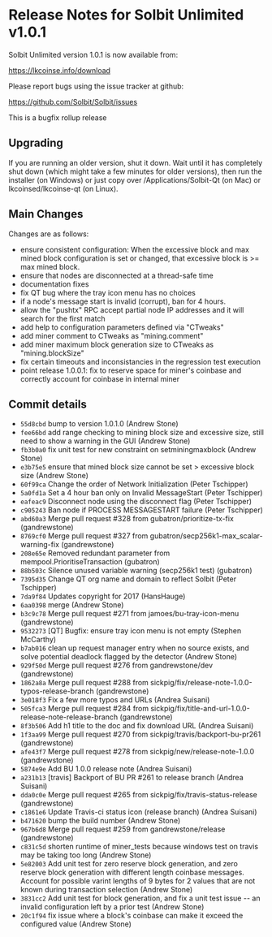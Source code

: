 Release Notes for Solbit Unlimited v1.0.1
==========================================

Solbit Unlimited version 1.0.1 is now available from:

  <https://lkcoinse.info/download>

Please report bugs using the issue tracker at github:

  <https://github.com/Solbit/Solbit/issues>

This is a bugfix rollup release

Upgrading
---------

If you are running an older version, shut it down. Wait until it has completely
shut down (which might take a few minutes for older versions), then run the
installer (on Windows) or just copy over /Applications/Solbit-Qt (on Mac) or
lkcoinsed/lkcoinse-qt (on Linux).

Main Changes
------------

Changes are as follows:

- ensure consistent configuration: When the excessive block and max mined block configuration is set or changed, that excessive block is >= max mined block.
- ensure that nodes are disconnected at a thread-safe time
- documentation fixes
- fix QT bug where the tray icon menu has no choices
- if a node's message start is invalid (corrupt), ban for 4 hours.
- allow the "pushtx" RPC accept partial node IP addresses and it will search for the first match
- add help to configuration parameters defined via "CTweaks"
- add miner comment to CTweaks as "mining.comment"
- add miner maximum block generation size to CTweaks as "mining.blockSize"
- fix certain timeouts and inconsistancies in the regression test execution
- point release 1.0.0.1: fix to reserve space for miner's coinbase and correctly account for coinbase in internal miner

Commit details
--------------

- `55d8cbd` bump to version 1.0.1.0 (Andrew Stone)
- `fee66bd` add range checking to mining block size and excessive size, still need to show a warning in the GUI (Andrew Stone)
- `fb3b0a0` fix unit test for new constraint on setminingmaxblock (Andrew Stone)
- `e3b75e5` ensure that mined block size cannot be set > excessive block size (Andrew Stone)
- `60f99ca` Change the order of Network Initialization (Peter Tschipper)
- `5a0fd1a` Set a 4 hour ban only on Invalid MessageStart (Peter Tschipper)
- `eafeac9` Disconnect node using the disconnect flag (Peter Tschipper)
- `c905243` Ban node if PROCESS MESSAGESTART failure (Peter Tschipper)
- `abd60a3` Merge pull request #328 from gubatron/prioritize-tx-fix (gandrewstone)
- `8769cf0` Merge pull request #327 from gubatron/secp256k1-max_scalar-warning-fix (gandrewstone)
- `208e65e` Removed redundant parameter from mempool.PrioritiseTransaction (gubatron)
- `88b503c` Silence unused variable warning (secp256k1 test) (gubatron)
- `7395d35` Change QT org name and domain to reflect Solbit (Peter Tschipper)
- `7da9f84` Updates copyright for 2017 (HansHauge)
- `6aa0398` merge (Andrew Stone)
- `b3c9c78` Merge pull request #271 from jamoes/bu-tray-icon-menu (gandrewstone)
- `9532273` [QT] Bugfix: ensure tray icon menu is not empty (Stephen McCarthy)
- `b7ab016` clean up request manager entry when no source exists, and solve potential deadlock flagged by the detector (Andrew Stone)
- `929f50d` Merge pull request #276 from gandrewstone/dev (gandrewstone)
- `1862a8a` Merge pull request #288 from sickpig/fix/release-note-1.0.0-typos-release-branch (gandrewstone)
- `3e018f3` Fix a few more typos and URLs (Andrea Suisani)
- `505fca3` Merge pull request #284 from sickpig/fix/title-and-url-1.0.0-release-note-release-branch (gandrewstone)
- `8f3b506` Add h1 title to the doc and fix download URL (Andrea Suisani)
- `1f3aa99` Merge pull request #270 from sickpig/travis/backport-bu-pr261 (gandrewstone)
- `afe43f7` Merge pull request #278 from sickpig/new/release-note-1.0.0 (gandrewstone)
- `5874e9e` Add BU 1.0.0 release note (Andrea Suisani)
- `a231b13` [travis] Backport of BU PR #261 to release branch (Andrea Suisani)
- `dda0c0e` Merge pull request #265 from sickpig/fix/travis-status-release (gandrewstone)
- `c1861e6` Update Travis-ci status icon (release branch) (Andrea Suisani)
- `b471620` bump the build number (Andrew Stone)
- `967b6d8` Merge pull request #259 from gandrewstone/release (gandrewstone)
- `c831c5d` shorten runtime of miner_tests because windows test on travis may be taking too long (Andrew Stone)
- `5e82003` Add unit test for zero reserve block generation, and zero reserve block generation with different length coinbase messages. Account for possible varint lengths of 9 bytes for 2 values that are not known during transaction selection (Andrew Stone)
- `3831cc2` Add unit test for block generation, and fix a unit test issue -- an invalid configuration left by a prior test (Andrew Stone)
- `20c1f94` fix issue where a block's coinbase can make it exceed the configured value (Andrew Stone)
